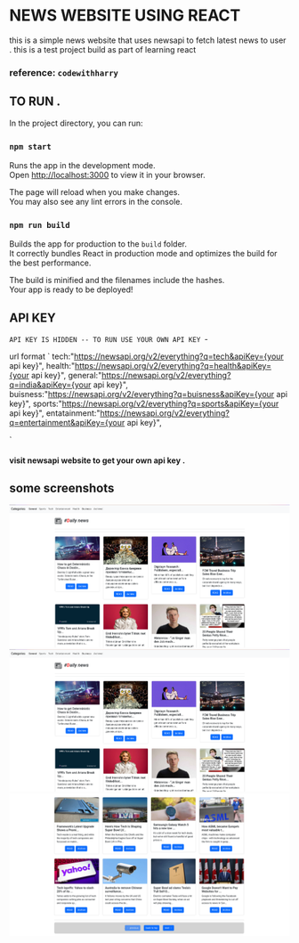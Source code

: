 # NEWS WEBSITE USING REACT 
this is a simple news website that uses newsapi to fetch latest news to user .
this is a test project build as part of learning react 

### 
### reference: `codewithharry`

## TO RUN .

In the project directory, you can run:

### `npm start`

Runs the app in the development mode.\
Open [http://localhost:3000](http://localhost:3000) to view it in your browser.

The page will reload when you make changes.\
You may also see any lint errors in the console.


### `npm run build`

Builds the app for production to the `build` folder.\
It correctly bundles React in production mode and optimizes the build for the best performance.

The build is minified and the filenames include the hashes.\
Your app is ready to be deployed!


## API KEY
 `API KEY IS HIDDEN -- TO RUN USE YOUR OWN API KEY `-

 url format 
 `
 tech:"https://newsapi.org/v2/everything?q=tech&apiKey={your api key}",
 health:"https://newsapi.org/v2/everything?q=health&apiKey={your api key}",
 general:"https://newsapi.org/v2/everything?q=india&apiKey={your api key}",
 buisness:"https://newsapi.org/v2/everything?q=buisness&apiKey={your api key}",
 sports:"https://newsapi.org/v2/everything?q=sports&apiKey={your api key}",
 entatainment:"https://newsapi.org/v2/everything?q=entertainment&apiKey={your api key}",

 `

#### visit newsapi website  to get your own api key .
## some screenshots 
![PREVIEW](public/preview2.png)
![PREVIEW](public/preview2.png)
![PREVIEW](/public/preview4.png)